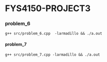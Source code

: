 # FYS4150-PROJECT3

### problem_6

`g++ src/problem_6.cpp  -larmadillo && ./a.out`

#### problem_7
`g++ src/problem_7.cpp -larmadillo && ./a.out`
